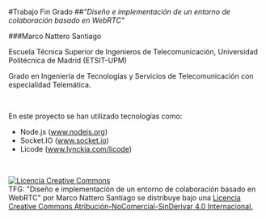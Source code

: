 #Trabajo Fin Grado
##_"Diseño e implementación de un entorno de colaboración basado en WebRTC"_

###Marco Nattero Santiago

Escuela Técnica Superior de Ingenieros de Telecomunicación, Universidad Politécnica de Madrid (ETSIT-UPM)

Grado en Ingeniería de Tecnologías y Servicios de Telecomunicación con especialidad Telemática.
<dl>
	<br>
</dl>
En este proyecto se han utilizado tecnologías como:

- Node.js (www.nodejs.org)
- Socket.IO (www.socket.io)
- Licode (www.lynckia.com/licode)
<dl>
	<br>
</dl>
<dl>
<a rel="license" href="http://creativecommons.org/licenses/by-nc-nd/4.0/"><img alt="Licencia Creative Commons" style="border-width:0" src="http://i.creativecommons.org/l/by-nc-nd/4.0/88x31.png" /></a><br /><span xmlns:dct="http://purl.org/dc/terms/" href="http://purl.org/dc/dcmitype/Text" property="dct:title" rel="dct:type">TFG: "Diseño e implementación de un entorno de colaboración basado en WebRTC"</span> por <span xmlns:cc="http://creativecommons.org/ns#" property="cc:attributionName">Marco Nattero Santiago</span> se distribuye bajo una <a rel="license" href="http://creativecommons.org/licenses/by-nc-nd/4.0/">Licencia Creative Commons Atribución-NoComercial-SinDerivar 4.0 Internacional.</a>
</dl>